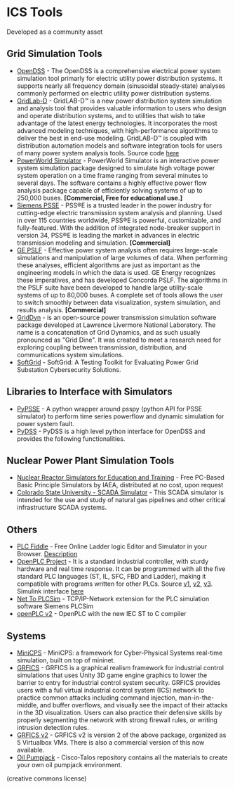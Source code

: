 # ICS Tools

Developed as a community asset

## Grid Simulation Tools

- [OpenDSS](http://smartgrid.epri.com/SimulationTool.aspx) - The OpenDSS is a comprehensive electrical power system simulation tool primarly for electric utility power distribution systems. It supports nearly all frequency domain (sinusoidal steady‐state) analyses commonly performed on electric utility power distribution systems.
- [GridLab-D](http://www.gridlabd.org) - GridLAB-D™ is a new power distribution system simulation and analysis tool that provides valuable information to users who design and operate distribution systems, and to utilities that wish to take advantage of the latest energy technologies. It incorporates the most advanced modeling techniques, with high-performance algorithms to deliver the best in end-use modeling. GridLAB-D™ is coupled with distribution automation models and software integration tools for users of many power system analysis tools. Source code [here](https://github.com/gridlab-d/gridlab-d)
- [PowerWorld Simulator](http://www.powerworld.com) - PowerWorld Simulator is an interactive power system simulation package designed to simulate high voltage power system operation on a time frame ranging from several minutes to several days. The software contains a highly effective power flow analysis package capable of efficiently solving systems of up to 250,000 buses. **[Commercial, Free for educational use.]**
- [Siemens PSSE](http://w3.siemens.com/smartgrid/global/en/products-systems-solutions/software-solutions/planning-data-management-software/planning-simulation/pages/pss-e.aspx) - PSS®E is a trusted leader in the power industry for cutting-edge electric transmission system analysis and planning. Used in over 115 countries worldwide, PSS®E is powerful, customizable, and fully-featured. With the addition of integrated node-breaker support in version 34, PSS®E is leading the market in advances in electric transmission modeling and simulation. **[Commercial]**
- [GE PSLF](http://www.geenergyconsulting.com/practice-area/software-products/pslf) - Effective power system analysis often requires large-scale simulations and manipulation of large volumes of data. When performing these analyses, efficient algorithms are just as important as the engineering models in which the data is used. GE Energy recognizes these imperatives, and has developed Concorda PSLF. The algorithms in the PSLF suite have been developed to handle large utility-scale systems of up to 80,000 buses. A complete set of tools allows the user to switch smoothly between data visualization, system simulation, and results analysis. **[Commercial]**
- [GridDyn](https://github.com/llnl/griddyn) - is an open-source power transmission simulation software package developed at Lawrence Livermore National Laboratory. The name is a concatenation of Grid Dynamics, and as such usually pronounced as "Grid Dine". It was created to meet a research need for exploring coupling between transmission, distribution, and communications system simulations.
- [SoftGrid](https://github.com/smartgridadsc/SoftGrid) - SoftGrid: A Testing Toolkit for Evaluating Power Grid Substation Cybersecurity Solutions.

## Libraries to Interface with Simulators

- [PyPSSE](https://github.com/NREL/PyPSSE) - A python wrapper around psspy (python API for PSSE simulator) to perform time series powerflow and dynamic simulation for power system fault.
- [PyDSS](https://github.com/NREL/PyDSS) - PyDSS is a high level python interface for OpenDSS and provides the following functionalities.

## Nuclear Power Plant Simulation Tools

- [Nuclear Reactor Simulators for Education and Training](https://www.iaea.org/topics/nuclear-power-reactors/nuclear-reactor-simulators-for-education-and-training) - Free PC-Based Basic Principle Simulators by IAEA, distributed at no cost, upon request
- [Colorado State University - SCADA Simulator](https://github.com/BrandtRobert/SCADAVirtualization) - This SCADA simulator is intended for the use and study of natural gas pipelines and other critical infrastructure SCADA systems.

## Others

- [PLC Fiddle](http://www.plcfiddle.com/) - Free Online Ladder logic Editor and Simulator in your Browser. [Description](http://accautomation.ca/plc-fiddle-online-editor-and-simulator-in-your-browser)
- [OpenPLC Project](http://www.openplcproject.com/) - It is a standard industrial controller, with sturdy hardware and real time response. It can be programmed with all the five standard PLC languages (ST, IL, SFC, FBD and Ladder), making it compatible with programs written for other PLCs. Source [v1](https://github.com/thiagoralves/OpenPLC), [v2](https://github.com/thiagoralves/OpenPLC_v2), [v3](https://github.com/thiagoralves/OpenPLC_v3). Simulink interface [here](https://github.com/thiagoralves/OpenPLC_Simulink-Interface)
- [Net To PLCSim](https://sourceforge.net/projects/nettoplcsim/) - TCP/IP-Network extension for the PLC simulation software Siemens PLCSim
- [openPLC v2](https://github.com/thiagoralves/OpenPLC_v2) - OpenPLC with the new IEC ST to C compiler

## Systems

- [MiniCPS](https://github.com/scy-phy/minicps) - MiniCPS: a framework for Cyber-Physical Systems real-time simulation, built on top of mininet.
- [GRFICS](https://github.com/djformby/GRFICS) - GRFICS is a graphical realism framework for industrial control simulations that uses Unity 3D game engine graphics to lower the barrier to entry for industrial control system security. GRFICS provides users with a full virtual industrial control system (ICS) network to practice common attacks including command injection, man-in-the-middle, and buffer overflows, and visually see the impact of their attacks in the 3D visualization. Users can also practice their defensive skills by properly segmenting the network with strong firewall rules, or writing intrusion detection rules.
- [GRFICS v2](https://github.com/Fortiphyd/GRFICSv2) - GRFICS v2 is version 2 of the above package, organized as 5 Virtualbox VMs. There is also a commercial version of this now available.
- [Oil Pumpjack](https://github.com/Cisco-Talos/oil-pumpjack) - Cisco-Talos repository contains all the materials to create your own oil pumpjack environment.

(creative commons license)
